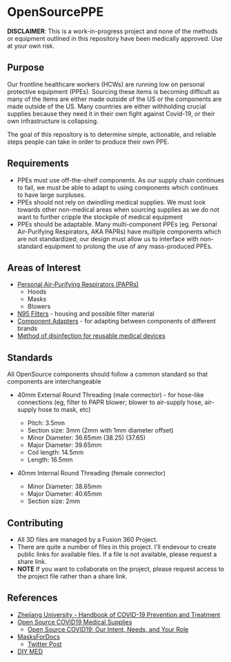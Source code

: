 # OpenSourcePPE

**DISCLAIMER**: This is a work-in-progress project and none of the methods or equipment outlined in this repository have been medically approved. Use at your own risk.


## Purpose

Our frontline healthcare workers (HCWs) are running low on personal protective equipment (PPEs). Sourcing these items is becoming difficult as many of the items are either made outside of the US or the components are made outside of the US. Many countries are either withholding crucial supplies because they need it in their own fight against Covid-19, or their own infrastructure is collapsing.

The goal of this repository is to determine simple, actionable, and reliable steps people can take in order to produce their own PPE.

## Requirements

* PPEs must use off-the-shelf components. As our supply chain continues to fail, we must be able to adapt to using components which continues to have large surpluses.
* PPEs should not rely on dwindling medical supplies. We must look towards other non-medical areas when sourcing supplies as we do not want to further cripple the stockpile of medical equipment
* PPEs should be adaptable. Many multi-component PPEs (eg. Personal Air-Purifying Respirators, AKA PAPRs) have multiple components which are not standardized; our design must allow us to interface with non-standard equipment to prolong the use of any mass-produced PPEs. 


## Areas of Interest

* [Personal Air-Purifying Respirators (PAPRs)](./PAPR)
	* Hoods
	* Masks
	* Blowers
* [N95 Filters](./Filters) - housing and possible filter material
* [Component Adapters](./ComponentAdapters) - for adapting between components of different brands
* [Method of disinfection for reusable medical devices](./Disinfection)


## Standards

All OpenSource components should follow a common standard so that components are interchangeable

* 40mm External Round Threading (male connector) - for hose-like connections (eg, filter to PAPR blower; blower to air-supply hose, air-supply hose to mask, etc)
	* Pitch: 3.5mm
	* Section size: 3mm (2mm with 1mm diameter offset)
	* Minor Diameter: 36.65mm (38.25) (37.65)
	* Major Diameter: 39.65mm 
	* Coil length: 14.5mm
	* Length: 16.5mm	

* 40mm Internal Round Threading (female connector)
	* Minor Diameter: 38.65mm
	* Major Diameter: 40.65mm
	* Section size: 2mm

## Contributing

* All 3D files are managed by a Fusion 360 Project. 
* There are quite a number of files in this project. I'll endevour to create public links for available files. If a file is not available, please request a share link.
* **NOTE** If you want to collaborate on the project, please request access to the project file rather than a share link.

## References
* [Zhejiang University - Handbook of COVID-19 Prevention and Treatment](https://covid-19.alibabacloud.com/)
* [Open Source COVID19 Medical Supplies](https://www.facebook.com/groups/670932227050506/)
	* [Open Source COVID19: Our Intent, Needs, and Your Role](https://docs.google.com/document/u/0/d/1-71FJTmI1Q1kjSDLP0EegMERjg_0kk_7UfaRE4r66Mg/mobilebasic)
* [MasksForDocs](https://masksfordocs.com/)
	* [Twitter Post](https://twitter.com/MasksForDocs/status/1241461367720120320)
* [DIY MED](https://www.diymed.org/home)